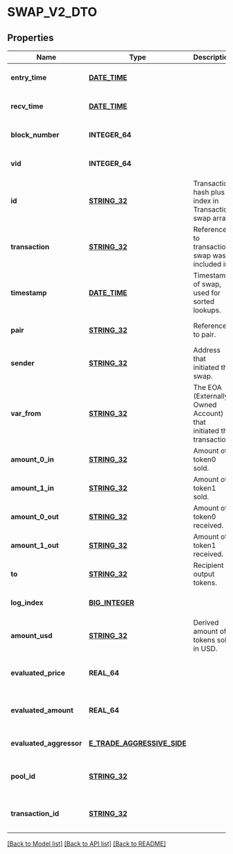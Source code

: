 # SWAP_V2_DTO

## Properties
Name | Type | Description | Notes
------------ | ------------- | ------------- | -------------
**entry_time** | [**DATE_TIME**](DATE_TIME.md) |  | [optional] [default to null]
**recv_time** | [**DATE_TIME**](DATE_TIME.md) |  | [optional] [default to null]
**block_number** | **INTEGER_64** |  | [optional] [default to null]
**vid** | **INTEGER_64** |  | [optional] [default to null]
**id** | [**STRING_32**](STRING_32.md) | Transaction hash plus index in Transaction swap array. | [optional] [default to null]
**transaction** | [**STRING_32**](STRING_32.md) | Reference to transaction swap was included in. | [optional] [default to null]
**timestamp** | [**DATE_TIME**](DATE_TIME.md) | Timestamp of swap, used for sorted lookups. | [optional] [default to null]
**pair** | [**STRING_32**](STRING_32.md) | Reference to pair. | [optional] [default to null]
**sender** | [**STRING_32**](STRING_32.md) | Address that initiated the swap. | [optional] [default to null]
**var_from** | [**STRING_32**](STRING_32.md) | The EOA (Externally Owned Account) that initiated the transaction. | [optional] [default to null]
**amount_0_in** | [**STRING_32**](STRING_32.md) | Amount of token0 sold. | [optional] [default to null]
**amount_1_in** | [**STRING_32**](STRING_32.md) | Amount of token1 sold. | [optional] [default to null]
**amount_0_out** | [**STRING_32**](STRING_32.md) | Amount of token0 received. | [optional] [default to null]
**amount_1_out** | [**STRING_32**](STRING_32.md) | Amount of token1 received. | [optional] [default to null]
**to** | [**STRING_32**](STRING_32.md) | Recipient of output tokens. | [optional] [default to null]
**log_index** | [**BIG_INTEGER**](BigInteger.md) |  | [optional] [default to null]
**amount_usd** | [**STRING_32**](STRING_32.md) | Derived amount of tokens sold in USD. | [optional] [default to null]
**evaluated_price** | **REAL_64** |  | [optional] [readonly] [default to null]
**evaluated_amount** | **REAL_64** |  | [optional] [readonly] [default to null]
**evaluated_aggressor** | [**E_TRADE_AGGRESSIVE_SIDE**](ETradeAggressiveSide.md) |  | [optional] [default to null]
**pool_id** | [**STRING_32**](STRING_32.md) |  | [optional] [readonly] [default to null]
**transaction_id** | [**STRING_32**](STRING_32.md) |  | [optional] [readonly] [default to null]

[[Back to Model list]](../README.md#documentation-for-models) [[Back to API list]](../README.md#documentation-for-api-endpoints) [[Back to README]](../README.md)


